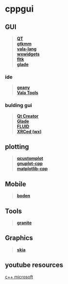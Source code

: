 # cppgui
## GUI 
> **[QT](https://daringfireball.net/projects/markdown/syntax#backslash)**   
> **[gtkmm](https://www.gtkmm.org/en/)**     
> **[vala-lang](https://wiki.gnome.org/Projects/Vala)**    
> **[wxwidgets](https://www.wxwidgets.org/)**      
> **[fltk](https://www.fltk.org/)**     
> **[glade](https://glade.gnome.org/)**     

### ide
> **[geany](https://www.geany.org/)**     
> **[Vala Tools](https://wiki.gnome.org/Projects/Vala/Tools)**       


### bulding gui 
> **[Qt Creator](https://www.qt.io/product)**       
> **[Glade](https://glade.gnome.org/)**       
> **[FLUID](https://en.wikipedia.org/wiki/FLUID)**       
> **[XRCed (wx)](https://wiki.wxpython.org/XRCed%20Tutorial)**       


## plotting 
> **[qcustomplot](https://www.qcustomplot.com/)**    
> **[gnuplot-cpp](https://github.com/martinruenz/gnuplot-cpp)**    
> **[matplotlib-cpp](https://github.com/lava/matplotlib-cpp)**    


## Mobile 
> **[boden](https://github.com/AshampooSystems/boden)** 

## Tools
> **[granite](https://github.com/elementary/granite)** 


## Graphics
> **[skia](https://github.com/google/skia)** 

## youtube resources
[c++ microsoft](https://www.youtube.com/playlist?list=PLB_QFf1fzn9O_22Q-P4xNajxIlbY3aCQk)             

